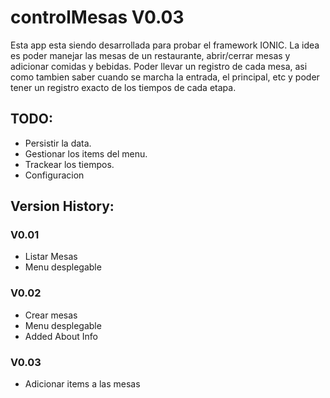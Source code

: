 # controlMesas V0.03
Esta app esta siendo desarrollada para probar el framework IONIC.
La idea es poder manejar las mesas de un restaurante, abrir/cerrar mesas y adicionar comidas y bebidas.
Poder llevar un registro de cada mesa, asi como tambien saber cuando se marcha la entrada, el principal, etc y poder tener un registro exacto de los tiempos de cada etapa.


## TODO:
- Persistir la data.
- Gestionar los items del menu.
- Trackear los tiempos.
- Configuracion

## Version History:

### V0.01
- Listar Mesas
- Menu desplegable

### V0.02
- Crear mesas
- Menu desplegable
- Added About Info

### V0.03
- Adicionar items a las mesas
